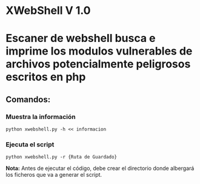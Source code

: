 # XWebShell V 1.0

# Escaner de webshell busca e imprime los modulos vulnerables de archivos potencialmente peligrosos escritos en php

## Comandos:

### Muestra la información
```console
python xwebshell.py -h << informacion
```

### Ejecuta el script
```console
python xwebshell.py -r {Ruta de Guardado}
```
**Nota:** Antes de ejecutar el código, debe crear el directorio donde albergará los ficheros que va a generar el script.
